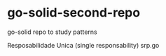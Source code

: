 # go-solid-second-repo
go-solid repo to study patterns


Resposabilidade Unica (single responsability) 
srp.go



